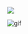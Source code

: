 
![](https://komarev.com/ghpvc/?username=your-github-username&color=E7DDFF)


![gif](https://github.com/user-attachments/assets/1a4bf770-2b0d-42d9-b943-755c0392993d)

